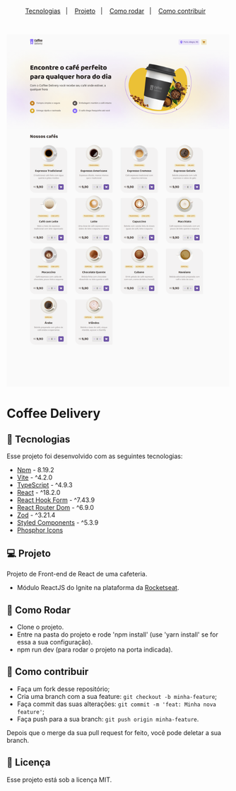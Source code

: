 <p align="center">
  <a href="#-tecnologias">Tecnologias</a>&nbsp;&nbsp;&nbsp;|&nbsp;&nbsp;&nbsp;
  <a href="#-projeto">Projeto</a>&nbsp;&nbsp;&nbsp;|&nbsp;&nbsp;&nbsp;
  <a href="#-como-rodar">Como rodar</a>&nbsp;&nbsp;&nbsp;|&nbsp;&nbsp;&nbsp;
  <a href="#-como-contribuir">Como contribuir</a>&nbsp;&nbsp;&nbsp;
  </p>

<br>

<p align="center">
  <img alt="" src=".github/image.png">
</p>

# Coffee Delivery

## 🚀 Tecnologias

Esse projeto foi desenvolvido com as seguintes tecnologias:

- [Npm](https://www.npmjs.com/) - 8.19.2
- [Vite](https://vitejs.dev/) - ^4.2.0
- [TypeScript](https://www.typescriptlang.org/) - ^4.9.3
- [React](https://react.dev/) - ^18.2.0
- [React Hook Form](https://react-hook-form.com/) - ^7.43.9
- [React Router Dom](https://reactrouter.com/en/main) - ^6.9.0
- [Zod](https://zod.dev/) - ^3.21.4
- [Styled Components](https://styled-components.com/) - ^5.3.9
- [Phosphor Icons](https://phosphoricons.com/)

## 💻 Projeto

Projeto de Front-end de React de uma cafeteria.

- Módulo ReactJS do Ignite na plataforma da [Rocketseat](https://www.rocketseat.com.br/).

## 🚀 Como Rodar

- Clone o projeto.
- Entre na pasta do projeto e rode 'npm install' (use 'yarn install' se for essa a sua configuração).
- npm run dev (para rodar o projeto na porta indicada).

## 🤔 Como contribuir

- Faça um fork desse repositório;
- Cria uma branch com a sua feature: `git checkout -b minha-feature`;
- Faça commit das suas alterações: `git commit -m 'feat: Minha nova feature'`;
- Faça push para a sua branch: `git push origin minha-feature`.

Depois que o merge da sua pull request for feito, você pode deletar a sua branch.

## 📝 Licença

Esse projeto está sob a licença MIT.

